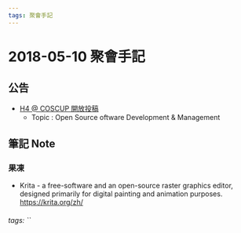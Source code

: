 ```yaml
---
tags: 聚會手記
---
```


2018-05-10 聚會手記
===

公告
---
- [H4 @ COSCUP 開放投稿](https://www.facebook.com/groups/hackingday/permalink/1789119227776734/)
  - Topic : Open Source oftware Development & Management

筆記 Note
---

### 果凍
- Krita - a free-software and an open-source raster graphics editor, designed primarily for digital painting and animation purposes.
https://krita.org/zh/

###### tags: ``